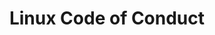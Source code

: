 ---
title: Linux Code of Conduct            
speaker:
    name: Mishi Choudhary
    job-title: Legal Director at Software Freedom Law Center (SFLC)
    bio: >
        Mishi Choudhary is a technology lawyer with legal practice in New York
        and New Delhi. She is currently the Managing Partner at Mishi Choudhary
        &amp; Associates, Legal Director of the Software Freedom Law Center (SFLC),
        where she is the primary legal representative of many of the world’s
        most significant free software developers, including Debian, the Apache
        Software Foundation, and OpenSSL. Mishi consults with and advises
        established businesses and startups using free software in their
        products and service offerings in the US, Europe, India, China, and Korea.

        As of 2015, Mishi is the only lawyer in the world to simultaneously
        appear on briefs in the US and Indian Supreme Courts in the same term.

        In 2010 she found SFLC.in, a legal services organization based in India
        inspired from the Electronic Frontier Foundation  to defend digital
        freedoms of Indian citizens. She served as its President and executive
        Director from 2010-2017. SFLC.in under her leadership has become a
        significant voice defending Indian citizens’ civil liberties.

        She writes regularly in the top English dailies on issues of technology
        policy.In 2015, she was named one of the Asia Society’s 21 young leaders
        building Asia’s future for her work as a technology lawyer and online
        civil liberties activist.[16] In 2016, the Aspen Institute named her as
        a Fellow of the sixth class of the Kamalnayan Bajaj Fellowship and a
        member of the Aspen Global Leadership Network.In 2017, she won a Digital
        Women Award in the “Social Impact” category for her work with SFLC.in.
image:
    path: /assets/images/speakers/bkk19/keynotes/mishi-choudhary.jpg
    featured: true
event: BKK19
# slot:
#     day: Monday
description: >
    A fundamental change is happening in the way software is made in the
    FOSS communities in the 21st century. These communities are now mature
    and the people who work there understand their work place differently.
    Over a decade and a half as more and more companies employ developers to
    contribute to FOSS and the communities become diverse, different
    expectations have begun to emerge from all stakeholders. These global
    communities have narrower social interactions, say, around a  water
    cooler or in person, therefore, putting a premium on the way their
    internal intermediated communication is  conducted. This talk will
    examine why Code of Conduct in this new world are on the rise and are a
    positive sign for mature FOSS projects that govern themselves and don't
    like suits. It will explore ways of  managing legal risk by drafting
    codes of conduct addressing bias, creating a frictionless reporting
    mechanism for legal incident response, and making the project a fun,
    inclusive productive place.
sched_url: https://sched.co/L2Qx
---